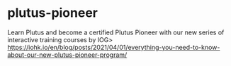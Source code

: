 # plutus-pioneer
Learn Plutus and become a certified Plutus Pioneer with our new series of interactive training courses by IOG> https://iohk.io/en/blog/posts/2021/04/01/everything-you-need-to-know-about-our-new-plutus-pioneer-program/
